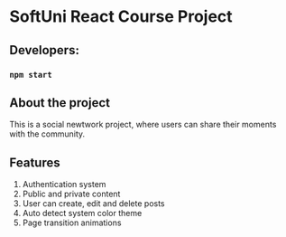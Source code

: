 # SoftUni React Course Project

## Developers:

### `npm start`

## About the project

This is a social newtwork project, where users can share their moments with the community.

## Features

1. Authentication system
2. Public and private content
3. User can create, edit and delete posts
4. Auto detect system color theme
5. Page transition animations

